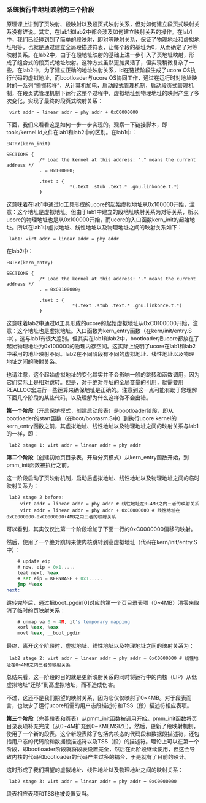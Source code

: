 ### 系统执行中地址映射的三个阶段
原理课上讲到了页映射、段映射以及段页式映射关系，但对如何建立段页式映射关系没有详说。其实，在lab1和lab2中都会涉及如何建立映射关系的操作。在lab1中，我们已经碰到到了简单的段映射，即对等映射关系，保证了物理地址和虚拟地址相等，也就是通过建立全局段描述符表，让每个段的基址为0，从而确定了对等映射关系。在lab2中，由于在段地址映射的基础上进一步引入了页地址映射，形成了组合式的段页式地址映射。这种方式虽然更加灵活了，但实现稍微复杂了一些。在lab2中，为了建立正确的地址映射关系，ld在链接阶段生成了ucore OS执行代码的虚拟地址，而bootloader与ucore OS协同工作，通过在运行时对地址映射的一系列“腾挪转移”，从计算机加电，启动段式管理机制，启动段页式管理机制，在段页式管理机制下运行这整个过程中，虚拟地址到物理地址的映射产生了多次变化，实现了最终的段页式映射关系：
``` 
 virt addr = linear addr = phy addr + 0xC0000000
```

下面，我们来看看这是如何一步一步实现的。观察一下链接脚本，即tools/kernel.ld文件在lab1和lab2中的区别。在lab1中：
```
ENTRY(kern_init)

SECTIONS {
            /* Load the kernel at this address: "." means the current address */
            . = 0x100000;

            .text : {
                       *(.text .stub .text.* .gnu.linkonce.t.*)
            }
```
这意味着在lab1中通过ld工具形成的ucore的起始虚拟地址从0x100000开始，注意：这个地址是虚拟地址。但由于lab1中建立的段地址映射关系为对等关系，所以ucore的物理地址也是从0x100000开始，而ucore的入口函数kern\_init的起始地址。所以在lab1中虚拟地址、线性地址以及物理地址之间的映射关系如下：
```
 lab1: virt addr = linear addr = phy addr
```

在lab2中：
```
ENTRY(kern_entry)

SECTIONS {
            /* Load the kernel at this address: "." means the current address */
            . = 0xC0100000;

            .text : {
                        *(.text .stub .text.* .gnu.linkonce.t.*)
            }
```
这意味着lab2中通过ld工具形成的ucore的起始虚拟地址从0xC0100000开始，注意：这个地址也是虚拟地址。入口函数为kern\_entry函数（在kern/init/entry.S中）。这与lab1有很大差别。但其实在lab1和lab2中，bootloader把ucore都放在了起始物理地址为0x100000的物理内存空间。这实际上说明了ucore在lab1和lab2中采用的地址映射不同。lab2在不同阶段有不同的虚拟地址、线性地址以及物理地址之间的映射关系。

也请注意，这个起始虚拟地址的变化其实并不会影响一般的跳转和函数调用，因为它们实际上是相对跳转。但是，对于绝对寻址的全局变量的引用，就需要用REALLOC宏进行一些运算来确保地址是正确的。注意到这一点可能有助于您理解下面几个阶段的某些代码，以及理解为什么这样做不会出错。

**第一个阶段**（开启保护模式，创建启动段表）是bootloader阶段，即从bootloader的start函数（在boot/bootasm.S中）到执行ucore kernel的kern\_entry函数之前，其虚拟地址、线性地址以及物理地址之间的映射关系与lab1的一样，即：

```
 lab2 stage 1: virt addr = linear addr = phy addr
```

**第二个阶段**（创建初始页目录表，开启分页模式）从kern\_entry函数开始，到pmm_init函数被执行之前。

这一阶段启动了页映射机制，启动后虚拟地址、线性地址以及物理地址之间的临时映射关系为：

```
 lab2 stage 2 before:
     virt addr = linear addr = phy addr # 线性地址在0~4MB之内三者的映射关系
     virt addr = linear addr = phy addr + 0xC0000000 # 线性地址在0xC0000000~0xC0000000+4MB之内三者的映射关系
```

可以看到，其实仅仅比第一个阶段增加了下面一行的0xC0000000偏移的映射。

然后，使用了一个绝对跳转来使内核跳转到高虚拟地址（代码在kern/init/entry.S中）：

```asm
    # update eip
    # now, eip = 0x1.....
    leal next, %eax
    # set eip = KERNBASE + 0x1.....
    jmp *%eax
next:
```

跳转完毕后，通过把boot\_pgdir[0]对应的第一个页目录表项（0\~4MB）清零来取消了临时的页映射关系：

```asm
    # unmap va 0 ~ 4M, it's temporary mapping
    xorl %eax, %eax
    movl %eax, __boot_pgdir
```

最终，离开这个阶段时，虚拟地址、线性地址以及物理地址之间的映射关系为：

```
 lab2 stage 2: virt addr = linear addr = phy addr + 0xC0000000 # 线性地址在0~4MB之内三者的映射关系
```

总结来看，这一阶段的目的就是更新映射关系的同时将运行中的内核（EIP）从低虚拟地址“迁移”到高虚拟地址，而不造成伤害。

不过，这还不是我们期望的映射关系，因为它仅仅映射了0~4MB。对于段表而言，也缺少了运行ucore所需的用户态段描述符和TSS（段）描述符相应表项。

**第三个阶段**（完善段表和页表）从pmm_init函数被调用开始。pmm_init函数将页目录表项补充完成（从0~4M扩充到0~KMEMSIZE）。然后，更新了段映射机制，使用了一个新的段表。这个新段表除了包括内核态的代码段和数据段描述符，还包括用户态的代码段和数据段描述符以及TSS（段）的描述符。理论上可以在第一个阶段，即bootloader阶段就将段表设置完全，然后在此阶段继续使用，但这会导致内核的代码和bootloader的代码产生过多的耦合，于是就有了目前的设计。

这时形成了我们期望的虚拟地址、线性地址以及物理地址之间的映射关系：

```
 lab2 stage 3: virt addr = linear addr = phy addr + 0xC0000000
```

段表相应表项和TSS也被设置妥当。